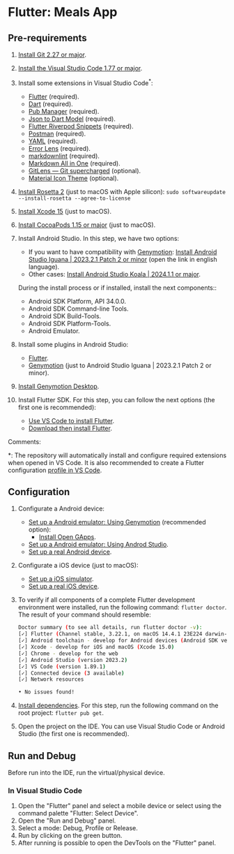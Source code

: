 # Flutter: Meals App

## Pre-requirements

1. [Install Git 2.27 or major](https://git-scm.com/downloads).
2. [Install the Visual Studio Code 1.77 or major](https://code.visualstudio.com/).
3. Install some extensions in Visual Studio Code<sup>*</sup>:
   - [Flutter](https://marketplace.visualstudio.com/items?itemName=Dart-Code.flutter) (required).
   - [Dart](https://marketplace.visualstudio.com/items?itemName=Dart-Code.dart-code) (required).
   - [Pub Manager](https://marketplace.visualstudio.com/items?itemName=qlevar.pub-manager) (required).
   - [Json to Dart Model](https://marketplace.visualstudio.com/items?itemName=hirantha.json-to-dart) (required).
   - [Flutter Riverpod Snippets](https://marketplace.visualstudio.com/items?itemName=robert-brunhage.flutter-riverpod-snippets) (required).
   - [Postman](https://marketplace.visualstudio.com/items?itemName=Postman.postman-for-vscode) (required).
   - [YAML](https://marketplace.visualstudio.com/items?itemName=redhat.vscode-yaml) (required).
   - [Error Lens](https://marketplace.visualstudio.com/items?itemName=usernamehw.errorlens) (required).
   - [markdownlint](https://marketplace.visualstudio.com/items?itemName=DavidAnson.vscode-markdownlint) (required).
   - [Markdown All in One](https://marketplace.visualstudio.com/items?itemName=yzhang.markdown-all-in-one) (required).
   - [GitLens — Git supercharged](https://marketplace.visualstudio.com/items?itemName=eamodio.gitlens) (optional).
   - [Material Icon Theme](https://marketplace.visualstudio.com/items?itemName=PKief.material-icon-theme) (optional).
4. [Install Rosetta 2](https://support.apple.com/en-us/102527) (just to macOS with Apple silicon): `sudo softwareupdate --install-rosetta --agree-to-license`
5. [Install Xcode 15](https://developer.apple.com/xcode/) (just to macOS).
6. [Install CocoaPods 1.15 or major](https://cocoapods.org/) (just to macOS).
7. Install Android Studio. In this step, we have two options:
   - If you want to have compatibility with [Genymotion](https://www.genymotion.com/): [Install Android Studio Iguana | 2023.2.1 Patch 2 or minor](https://developer.android.com/studio/archive) (open the link in english language).
   - Other cases: [Install Android Studio Koala | 2024.1.1 or major](https://developer.android.com/studio).

   During the install process or if installed, install the next components::
   - Android SDK Platform, API 34.0.0.
   - Android SDK Command-line Tools.
   - Android SDK Build-Tools.
   - Android SDK Platform-Tools.
   - Android Emulator.
8. Install some plugins in Android Studio:
   - [Flutter](https://plugins.jetbrains.com/plugin/9212-flutter).
   - [Genymotion](https://plugins.jetbrains.com/plugin/7269-genymotion) (just to Android Studio Iguana | 2023.2.1 Patch 2 or minor).
9. [Install Genymotion Desktop](https://www.genymotion.com/product-desktop/download/).
10. Install Flutter SDK. For this step, you can follow the next options (the first one is recommended):

    - [Use VS Code to install Flutter](https://docs.flutter.dev/get-started/install/windows/mobile?tab=vscode#use-vs-code-to-install-flutter).
    - [Download then install Flutter](https://docs.flutter.dev/get-started/install/windows/mobile?tab=download#download-then-install-flutter).

Comments:

*: The repository will automatically install and configure required extensions when opened in VS Code. It is also recommended to create a Flutter configuration [profile in VS Code](https://code.visualstudio.com/docs/editor/profiles).

## Configuration

1. Configurate a Android device:
   - [Set up a Android emulator: Using Genymotion](https://docs.genymotion.com/desktop/Get_started/014_Basic_steps/) (recommended option):
     - [Install Open GApps](https://support.genymotion.com/hc/en-us/articles/4414586104977-How-to-install-Google-Play-Store-and-other-Google-Apps-in-Genymotion).
   - [Set up a Android emulator: Using Androd Studio](https://docs.flutter.dev/get-started/install/windows/mobile?tab=virtual#set-up-the-android-emulator).
   - [Set up a real Android device](https://docs.flutter.dev/get-started/install/windows/mobile?tab=physical#set-up-your-target-android-device).
2. Configurate a iOS device (just to macOS):
   - [Set up a iOS simulator](https://docs.flutter.dev/get-started/install/macos/mobile-ios?tab=virtual#configure-your-target-ios-device).
   - [Set up a real iOS device](https://docs.flutter.dev/get-started/install/macos/mobile-ios?tab=physical#configure-your-target-ios-device).
3. To verify if all components of a complete Flutter development environment were installed, run the following command: `flutter doctor`. The result of your command should resemble:

   ```bash
   Doctor summary (to see all details, run flutter doctor -v):
   [✓] Flutter (Channel stable, 3.22.1, on macOS 14.4.1 23E224 darwin-arm64, locale pt-BR)
   [✓] Android toolchain - develop for Android devices (Android SDK version 34.0.0)
   [✓] Xcode - develop for iOS and macOS (Xcode 15.0)
   [✓] Chrome - develop for the web
   [✓] Android Studio (version 2023.2)
   [✓] VS Code (version 1.89.1)
   [✓] Connected device (3 available)
   [✓] Network resources

   • No issues found!
   ```

4. [Install dependencies](https://docs.flutter.dev/packages-and-plugins/using-packages#adding-a-package-dependency-to-an-app). For this step, run the following command on the root project: `flutter pub get`.
5. Open the project on the IDE. You can use Visual Studio Code or Android Studio (the first one is recommended).

## Run and Debug

Before run into the IDE, run the virtual/physical device.

### In Visual Studio Code

1. Open the "Flutter" panel and select a mobile device or select using the command palette "Flutter: Select Device".
2. Open the "Run and Debug" panel.
3. Select a mode: Debug, Profile or Release.
4. Run by clicking on the green button.
5. After running is possible to open the DevTools on the "Flutter" panel.
